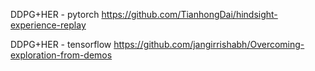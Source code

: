 DDPG+HER - pytorch
https://github.com/TianhongDai/hindsight-experience-replay

DDPG+HER - tensorflow
https://github.com/jangirrishabh/Overcoming-exploration-from-demos

